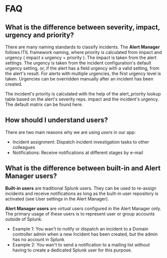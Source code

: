 # FAQ

## What is the difference between severity, impact, urgency and priority?

There are many naming standards to classify incidents. The **Alert Manager** follows ITIL framework naming, where priority is calculated from impact and urgency ( impact x urgency = priority ). The impact is taken from the alert settings. The urgency is taken from the incident configuration's default urgency setting, or, if the alert has a field urgency with a valid setting, from the alert's result. For alerts with multiple urgencies, the first urgency level is taken. Urgencies can be overridden manually after an incident has been created.

The incident's priority is calculated with the help of the alert_priority lookup table based on the alert's severity reps. impact and the incident's urgency. The default matrix can be found here.

## How should I understand users?

There are two main reasons why we are using _users_ in our app:

* Incident assignment: Dispatch incident investigation tasks to other colleagues
* Notifications: Receive notifications at different stages by e-mail

## What is the difference between built-in and Alert Manager users?

**Built-in users** are traditional Splunk users. They can be used to re-assign incidents and receive notifications as long as the built-in user repository is activated (see User settings in the Alert Manager).

**Alert Manager users** are *virtual* users configured in the Alert Manager only. The primary usage of these users is to represent user or group accounts outside of Splunk.

* Example 1: You wan't to notify or dispatch an incident to a Domain controller admin when a new Incident has been created, but the admin has no account in Splunk
* Example 2: You wan't to send a notification to a mailing list without having to create a dedicated Splunk user for this purpose.
